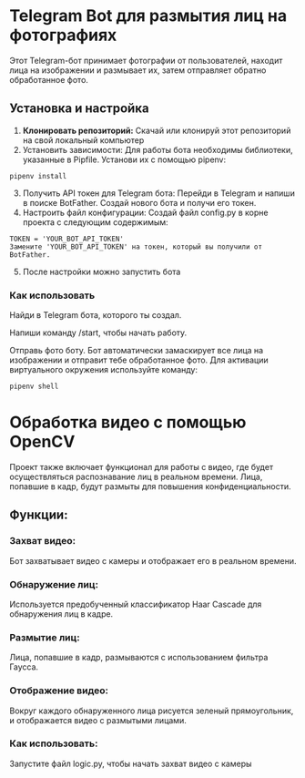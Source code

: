 # Telegram Bot для размытия лиц на фотографиях

Этот Telegram-бот принимает фотографии от пользователей, находит лица на изображении и размывает их, затем отправляет обратно обработанное фото.

## Установка и настройка

1. **Клонировать репозиторий:**
Скачай или клонируй этот репозиторий на свой локальный компьютер
2. Установить зависимости:
Для работы бота необходимы библиотеки, указанные в Pipfile. Установи их с помощью pipenv:
```
pipenv install
```
3. Получить API токен для Telegram бота:
Перейди в Telegram и напиши в поиске BotFather. Создай нового бота и получи его токен.
4. Настроить файл конфигурации:
Создай файл config.py в корне проекта с следующим содержимым:
```
TOKEN = 'YOUR_BOT_API_TOKEN'
Замените 'YOUR_BOT_API_TOKEN' на токен, который вы получили от BotFather.
```
5. После настройки можно запустить бота

### Как использовать
Найди в Telegram бота, которого ты создал.

Напиши команду /start, чтобы начать работу.

Отправь фото боту. Бот автоматически замаскирует все лица на изображении и отправит тебе обработанное фото.
Для активации виртуального окружения используйте команду:
```
pipenv shell
```

# Обработка видео с помощью OpenCV
Проект также включает функционал для работы с видео, где будет осуществляться распознавание лиц в реальном времени. Лица, попавшие в кадр, будут размыты для повышения конфиденциальности.

## Функции:
### Захват видео: 
Бот захватывает видео с камеры и отображает его в реальном времени.

### Обнаружение лиц: 
Используется предобученный классификатор Haar Cascade для обнаружения лиц в кадре.

### Размытие лиц: 
Лица, попавшие в кадр, размываются с использованием фильтра Гаусса.

### Отображение видео: 
Вокруг каждого обнаруженного лица рисуется зеленый прямоугольник, и отображается видео с размытыми лицами.

### Как использовать:
Запустите файл logic.py, чтобы начать захват видео с камеры